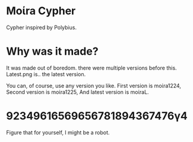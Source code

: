 # Moίra Cypher
Cypher inspired by Polybius.
# Why was it made?
It was made out of boredom. there were multiple versions before this.
Latest.png is.. the latest version.

You can, of course, use any version you like.
First version is moίra1224,
Second version is moίra1225,
And latest version is moίraL.
# 92349616569656781894367476γ4
Figure that for yourself, I might be a robot.
